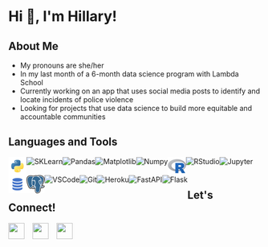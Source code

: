# Hi 👋, I'm Hillary!


## About Me 
- My pronouns are she/her
- In my last month of a 6-month data science program with Lambda School
- Currently working on an app that uses social media posts to identify and locate incidents of police violence
- Looking for projects that use data science to build more equitable and accountable communities


## Languages and Tools
<img align="left" alt="Python" width="36px" src="https://raw.githubusercontent.com/github/explore/80688e429a7d4ef2fca1e82350fe8e3517d3494d/topics/python/python.png"/>
<img align="left" alt="SKLearn" height="36px" src="https://upload.wikimedia.org/wikipedia/commons/0/05/Scikit_learn_logo_small.svg"/>
<img align="left" alt="Pandas" height="36px" src="https://upload.wikimedia.org/wikipedia/commons/thumb/2/22/Pandas_mark.svg/1200px-Pandas_mark.svg.png"/>
<img align="left" alt="Matplotlib" height="36px" src="https://upload.wikimedia.org/wikipedia/commons/8/84/Matplotlib_icon.svg"/>
<img align="left" alt="Numpy" height="36px" src="https://numpy.org/images/logos/numpy.svg"/>
<img align="left" alt="R" width="36px"     src="https://raw.githubusercontent.com/github/explore/80688e429a7d4ef2fca1e82350fe8e3517d3494d/topics/r/r.png"/>
<img align="left" alt="RStudio" height="36px" src="https://d33wubrfki0l68.cloudfront.net/dd8ddc34fe29a71c81183dbe3436cfabbb540e44/b7152/assets/img/rstudio-ball.svg"/>
<img align="left" alt="Jupyter" height="36px" src="https://upload.wikimedia.org/wikipedia/commons/3/38/Jupyter_logo.svg"/>
<img align="left" alt="SQL" width="36px" src="https://raw.githubusercontent.com/github/explore/80688e429a7d4ef2fca1e82350fe8e3517d3494d/topics/sql/sql.png"/>
<img align="left" alt="PostgreSQL" width="36px" src="https://raw.githubusercontent.com/github/explore/80688e429a7d4ef2fca1e82350fe8e3517d3494d/topics/postgresql/postgresql.png"/>
<img align="left" alt="VSCode" height="36px" src="https://upload.wikimedia.org/wikipedia/commons/9/9a/Visual_Studio_Code_1.35_icon.svg"/>
<img align="left" alt="Git" height="36px" src="https://upload.wikimedia.org/wikipedia/commons/3/3f/Git_icon.svg"/>
<img align="left" alt="Heroku" height="36px" src="https://brand.heroku.com/static/media/heroku-logotype-vertical.f7e1193f.svg"/>
<img align="left" alt="FastAPI" height="36px" src="https://images.tute.io/tute/topic/FastAPI.png"/>
<img align="left" alt="Flask" height="36px" src="https://png2.cleanpng.com/sh/cb7815d6afa42a8701a077147e35c7e6/L0KzQYm3VcA5N6lmj5H0aYP2gLBuTfZtaaRwReJEdHjyfn7AhfIubqNmhddCb4LuPcjsgr1ieKFxgdVqdHnyfn77lgRweppmRadqZkHncrOAU8U3PmU9Rqk8NkW2Q4OAUcUzPWgAUaoBM0K0SIi1kP5o/kisspng-flask-python-web-framework-web-application-tutoria-5af1dbb7356648.7365332715257998632187.png"/>

</br>
</br>

## Let's Connect!
[<img height="32" width="32" src="https://content.linkedin.com/content/dam/me/business/en-us/amp/brand-site/v2/bg/LI-Bug.svg.original.svg" />](https://www.linkedin.com/in/hillary-khan/) &nbsp;&nbsp;
[<img height="32" width="32" src="https://upload.wikimedia.org/wikipedia/commons/7/7e/Gmail_icon_%282020%29.svg" />](mailto:khan.hillary@gmail.com) &nbsp;&nbsp;
[<img height="32" width="32" src="https://upload.wikimedia.org/wikipedia/commons/e/e7/Instagram_logo_2016.svg" />](https://www.instagram.com/hillachu/?hl=en)


